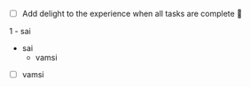 - [ ] Add delight to the experience when all tasks are complete :tada:

1 - sai
- sai
  - vamsi
- [ ] vamsi
